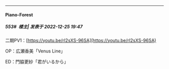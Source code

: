 

*****

####  Piano-Forest  
##### 553#         楼主| 发表于 2022-12-25 19:47

二期PV1：[https://youtu.be/rI2sXS-96SA](https://youtu.be/rI2sXS-96SA)

OP：広瀬香美「Venus Line」

ED：門脇更紗「君がいるから」

